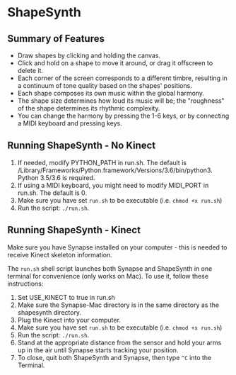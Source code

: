 # ShapeSynth

## Summary of Features

* Draw shapes by clicking and holding the canvas.
* Click and hold on a shape to move it around, or drag it offscreen to delete it.
* Each corner of the screen corresponds to a different timbre, resulting in a continuum of tone quality based on the shapes' positions.
* Each shape composes its own music within the global harmony.
* The shape size determines how loud its music will be; the "roughness" of the shape determines its rhythmic complexity.
* You can change the harmony by pressing the 1-6 keys, or by connecting a MIDI keyboard and pressing keys.

## Running ShapeSynth - No Kinect

1. If needed, modify PYTHON_PATH in run.sh. The default is /Library/Frameworks/Python.framework/Versions/3.6/bin/python3. Python 3.5/3.6 is required.
2. If using a MIDI keyboard, you might need to modify MIDI_PORT in run.sh. The default is 0.
2. Make sure you have set `run.sh` to be executable (i.e. `chmod +x run.sh`)
3. Run the script: `./run.sh`.

## Running ShapeSynth - Kinect

Make sure you have Synapse installed on your computer - this is needed to receive Kinect skeleton information.

The `run.sh` shell script launches both Synapse and ShapeSynth in one terminal for convenience (only works on Mac). To use it, follow these instructions:

1. Set USE_KINECT to true in run.sh
2. Make sure the Synapse-Mac directory is in the same directory as the shapesynth directory.
3. Plug the Kinect into your computer.
4. Make sure you have set `run.sh` to be executable (i.e. `chmod +x run.sh`)
5. Run the script: `./run.sh`.
6. Stand at the appropriate distance from the sensor and hold your arms up in the air until Synapse starts tracking your position.
7. To close, quit both ShapeSynth and Synapse, then type `^C` into the Terminal.
